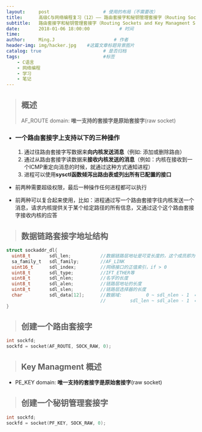 ```yaml
---
layout:     post                    # 使用的布局（不需要改）
title:      高级C与网络编程复习（12）—— 路由套接字和秘钥管理套接字（Routing Sockets and Key Managment Sockets）（第18章，第19章）         # 标题
subtitle:   路由套接字和秘钥管理套接字（Routing Sockets and Key Managment Sockets）        #副标题
date:       2018-01-06 18:00:00           # 时间
time:
author:     Ming.J                      # 作者
header-img: img/hacker.jpg    #这篇文章标题背景图片
catalog: true                       # 是否归档
tags:                               #标签
    - C语言
    - 网络编程
    - 学习
    - 笔记
---
```


> ## 概述
> AF_ROUTE domain: **唯一支持的套接字是原始套接字**(raw socket)

- ### 一个路由套接字上支持以下的三种操作
  1. 通过往路由套接字写数据来**向内核发送消息**（例如: 添加或删除路由）
  2. 通过从路由套接字读数据来**接收内核发送的消息**（例如：内核在接收到一个ICMP重定向消息的时候，就通过这种方式通知进程）
  3. 进程可以使用**sysctl函数倾泻出路由表或列出所有已配置的接口**
- 前两种需要超级权限，最后一种操作任何进程都可以执行

- 前两种可以复合起来使用，比如：进程通过写一个路由套接字往内核发送一个消息，请求内核提供关于某个给定路径的所有信息，又通过这个这个路由套接字接收内核的应答

> ## 数据链路套接字地址结构

```c <br/>&ensp; <net/if_dl.h>
struct sockaddr_dl{
  uint8_t       sdl_len;           //数据链路层地址是可变长度的，这个成员即为记录地址结构的长度
  sa_family_t   sdl_family;        //AF_LINK
  uint16_t      sdl_index;         //网络接口的正值索引，if > 0
  uint8_t       sdl_type;          //IFT_ETHER等
  uint8_t       sdl_nlen;          //名字的长度
  uint8_t       sdl_alen;          //链路层地址的长度
  uint8_t       sdl_slen;          //链路层选择器的长度
  char          sdl_data[12];      //数据域:         0 ~ sdl_nlen - 1  ==>  name
                                   //         sdl_len ~ sdl_alen - 1  ==>  link-layer address
}
```
> ## 创建一个路由套接字

```c
int sockfd;
sockfd = socket(AF_ROUTE, SOCK_RAW, 0);
```



> ## Key Managment 概述

- PE_KEY domain: **唯一支持的套接字是原始套接字**(raw socket)

> ## 创建一个秘钥管理套接字

```c
int sockfd;
sockfd = socket(PF_KEY, SOCK_RAW, 0);
```
